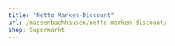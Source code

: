 ```yaml
---
title: "Netto Marken-Discount"
url: /massenbachhausen/netto-marken-discount/
shop: Supermarkt
---
```

